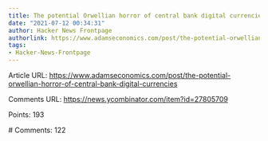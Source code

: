 ```yaml
---
title: The potential Orwellian horror of central bank digital currencies
date: "2021-07-12 00:34:31"
author: Hacker News Frontpage
authorlink: https://www.adamseconomics.com/post/the-potential-orwellian-horror-of-central-bank-digital-currencies
tags:
- Hacker-News-Frontpage
---
```


<p>Article URL: <a href="https://www.adamseconomics.com/post/the-potential-orwellian-horror-of-central-bank-digital-currencies">https://www.adamseconomics.com/post/the-potential-orwellian-horror-of-central-bank-digital-currencies</a></p>
<p>Comments URL: <a href="https://news.ycombinator.com/item?id=27805709">https://news.ycombinator.com/item?id=27805709</a></p>
<p>Points: 193</p>
<p># Comments: 122</p>
